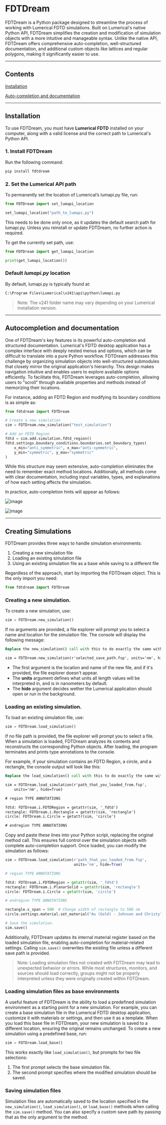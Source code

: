 # FDTDream

FDTDream is a Python package designed to streamline the process of working with Lumerical FDTD simulations. Built on Lumerical's native Python API, FDTDream simplifies the creation and modification of simulation objects with a more intuitive and manageable syntax. Unlike the native API, FDTDream offers comprehensive auto-completion, well-structured documentation, and additional custom objects like lattices and regular polygons, making it significantly easier to use.

---

## Contents
[Installation](#Installation)

[Auto-completion and documentation](##Autocompletion-and-documentation)

---

## Installation  

To use FDTDream, you must have **Lumerical FDTD** installed on your computer, along with a valid license and the correct path to Lumerical's Python API.  

### 1. Install FDTDream  
Run the following command:  
```cmd
pip install fdtdream
```

### 2. Set the Lumerical API path
To permanently set the location of Lumerical’s lumapi.py file, run:
```python
from FDTDream import set_lumapi_location

set_lumapi_location("path_to_lumapi.py")
```
This needs to be done only once, as it updates the default search path for lumapi.py. Unless you reinstall or update FDTDream, no further action is required.

To get the currently set path, use:
```python
from FDTDream import get_lumapi_location

print(get_lumapi_location())
```

### Default *lumapi.py* location
By default, lumapi.py is typically found at:
```cmd
C:\Program Files\Lumerical\v241\api\python\lumapi.py
```
> Note: The v241 folder name may vary depending on your Lumerical installation version.

---
## Autocompletion and documentation
One of FDTDream's key features is its powerful auto-completion and structured documentation. Lumerical's FDTD desktop application has a complex interface with deeply nested menus and options, which can be difficult to translate into a pure Python workflow. FDTDream addresses this challenge by organizing simulation objects into well-structured submodules that closely mirror the original application's hierarchy. This design makes navigation intuitive and enables users to explore available options efficiently. To facilitate this, FDTDream leverages auto-completion, allowing users to "scroll" through available properties and methods instead of memorizing their locations.

For instance, adding an FDTD Region and modifying its boundary conditions is as simple as:
```python
from fdtdream import FDTDream

# Create a new simulation
sim = FDTDream.new_simulation("test_simulation")

# Add an FDTD Region
fdtd = sim.add.simulation.fdtd_region()
fdtd.settings.boundary_conditions.boundaries.set_boundary_types(
    x_min="anti_symmetric", x_max="anti-symmetric",
    y_min="symmetric", y_max="symmetric"
)
```

While this structure may seem extensive, auto-completion eliminates the need to remember exact method locations. Additionally, all methods come with clear documentation, including input variables, types, and explanations of how each setting affects the simulation.

In practice, auto-completion hints will appear as follows:

![image](readme_images/auto_completion/2.png)

![image](readme_images/auto_completion/3.png)

---


## Creating Simulations

FDTDream provides three ways to handle simulation environments:

1. Creating a new simulation file
2. Loading an existing simulation file
3. Using an existing simulation file as a base while saving to a different file

Regardless of the approach, start by importing the FDTDream object. This is the only import you need:
```python
from fdtdream import FDTDream
```

### Creating a new simulation.
To create a new simulation, use:
```python
sim = FDTDream.new_simulation()
```

If no arguments are provided, a file explorer will prompt you to select a name and location for the simulation file. The console will display the following message:
```cmd
Replace the new_simulation() call with this to do exactly the same without calling the file explorer.

sim = FDTDream.new_simulation(r'selected_save_path.fsp', units='nm', hide=False)
```

- The first argument is the location and name of the new file, and if it's provided, the file explorer doesn't appear. 
- The **units** argument defines what units all length values will be interpreted in, and is in nanometers by default. 
- The **hide** argument decides wether the Lumerical application should open or run in the background. 

### Loading an existing simulation.
To load an existing simulation file, use:
```python
sim = FDTDream.load_simulation()
```
If no file path is provided, the file explorer will prompt you to select a file. When a simulation is loaded, FDTDream analyzes its contents and reconstructs the corresponding Python objects. After loading, the program terminates and prints type annotations to the console.

For example, if your simulation contains an FDTD Region, a circle, and a rectangle, the console output will look like this:

```cmd
Replace the load_simulation() call with this to do exactly the same without calling the file explorer.

sim = FDTDream.load_simulation(r'path_that_you_loaded_from.fsp', 
	units='nm', hide=True)

# region TYPE ANNOTATIONS

fdtd: FDTDream.i.FDTDRegion = getattr(sim, '_fdtd')
rectangle: FDTDream.i.Rectangle = getattr(sim, 'rectangle')
circle: FDTDream.i.Circle = getattr(sim, 'circle')

# endregion TYPE ANNOTATIONS
```
Copy and paste these lines into your Python script, replacing the original method call. This ensures full control over the simulation objects with complete auto-completion support. Once loaded, you can modify the simulation as follows:

```python
sim = FDTDream.load_simulation(r'path_that_you_loaded_from.fsp',
                               units='nm', hide=True)

# region TYPE ANNOTATIONS

fdtd: FDTDream.i.FDTDRegion = getattr(sim, '_fdtd')
rectangle: FDTDream.i.PlanarSolid = getattr(sim, 'rectangle')
circle: FDTDream.i.Circle = getattr(sim, 'circle')

# endregion TYPE ANNOTATIONS

rectangle.x_span = 500  # Change width of rectangle to 500 nm
circle.settings.material.set_material("Au (Gold) - Johnson and Christy")  # Change the circle's material.

# Save the simulation.
sim.save()

```
Additionally, FDTDream updates its internal material register based on the loaded simulation file, enabling auto-completion for material-related settings. Calling `sim.save()` overwrites the existing file unless a different save path is provided.

> Note: Loading simulation files not created with FDTDream may lead to unexpected behavior or errors. While most structures, monitors, and sources should load correctly, groups might not be properly interpreted unless they were originally created within FDTDream.

### Loading simulation files as base environments
A useful feature of FDTDream is the ability to load a predefined simulation environment as a starting point for a new simulation. For example, you can create a base simulation file in the Lumerical FDTD desktop application, customize it with materials or settings, and then use it as a template. When you load this base file in FDTDream, your new simulation is saved to a different location, ensuring the original remains unchanged. To create a new simulation using a predefined base, run:

```python
sim = FDTDream.load_base()

```
This works exactly like `load_simulation()`, but prompts for two file selections:

1. The first prompt selects the base simulation file.
2. The second prompt specifies where the modified simulation should be saved.

### Saving simulation files
Simulation files are automatically saved to the location specified in the `new_simulation()`, `load_simulation()`, or `load_base()` methods when calling the `sim.save()` method.
You can also specify a custom save path by passing that as the only argument to the method.
